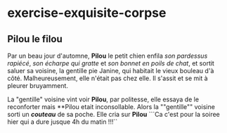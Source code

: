 # exercise-exquisite-corpse
## Pilou le filou
Par un beau jour d'automne, **Pilou** le petit chien enfila *son pardessus rapiécé*, *son écharpe qui gratte* et *son bonnet en poils de chat*, et sortit saluer sa voisine, la gentille pie Janine, qui habitait le vieux bouleau d'à côté. 
Malheureusement, elle n'était pas chez elle.
Il s'assit et se mit à pleurer bruyamment.


La "gentille" voisine vint voir **Pilou**, par politesse, elle essaya de le reconforter mais **Pilou etait inconsollable.
Alors la ""gentille"" voisine sorti un ***couteau*** de sa poche.
Elle cria sur **Pilou** ```Ca c'est pour la soiree hier qui a dure jusque 4h du matin !!!``
